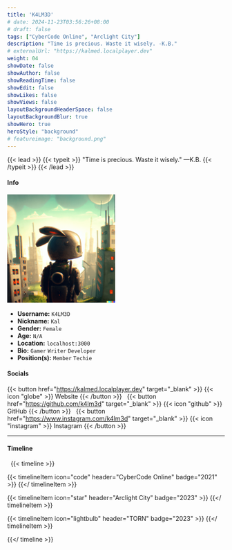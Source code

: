 ```yaml
---
title: 'K4LM3D'
# date: 2024-11-23T03:56:26+08:00
# draft: false
tags: ["CyberCode Online", "Arclight City"]
description: "Time is precious. Waste it wisely. -K.B."
# externalUrl: "https://kalmed.localplayer.dev"
weight: 04
showDate: false
showAuthor: false
showReadingTime: false
showEdit: false
showLikes: false
showViews: false
layoutBackgroundHeaderSpace: false
layoutBackgroundBlur: true
showHero: true
heroStyle: "background"
# featureimage: "background.png"
---
```


{{< lead >}}
{{< typeit >}}
"Time is precious. Waste it wisely." &mdash;K.B.
{{< /typeit >}}
{{< /lead >}}

#### Info

<img src="feature.png" width="250">

- **Username:** `K4LM3D`
- **Nickname:** `Kal`
- **Gender:** `Female`
- **Age:** `N/A`
- **Location:** `localhost:3000`
- **Bio:** `Gamer` `Writer` `Developer`
- **Position(s):** `Member` `Techie`

#### Socials

{{< button href="https://kalmed.localplayer.dev" target="_blank" >}}
{{< icon "globe" >}} Website
{{< /button >}} &nbsp;
{{< button href="https://github.com/k4lm3d" target="_blank" >}}
{{< icon "github" >}} GitHub
{{< /button >}} &nbsp;
{{< button href="https://www.instagram.com/k4lm3d" target="_blank" >}}
{{< icon "instagram" >}} Instagram
{{< /button >}} &nbsp;

___

#### Timeline

&nbsp;
{{< timeline >}}

  {{< timelineItem icon="code" header="CyberCode Online" badge="2021" >}}
  {{</ timelineItem >}}

  {{< timelineItem icon="star" header="Arclight City" badge="2023" >}}
  {{</ timelineItem >}}

  {{< timelineItem icon="lightbulb" header="TORN" badge="2023" >}}
  {{</ timelineItem >}}

  <!-- {{< timelineItem icon="code" header="Header" badge="Badge" subheader="Subheader" >}}
    {{< icon "github" >}} Lorem ipsum.
  {{</ timelineItem >}} -->

{{</ timeline >}}
